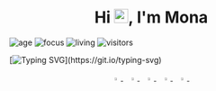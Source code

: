 <h1 align="center">Hi <img src="https://media.giphy.com/media/hvRJCLFzcasrR4ia7z/giphy.gif" width="25px">, I'm Mona </h1>
  
![age](https://img.shields.io/badge/age-33-blue)
![focus](https://img.shields.io/badge/focus-QC/QA-brightgreen)
![living](https://img.shields.io/badge/living-Egypt-3c9)
![visitors](https://komarev.com/ghpvc/?username=Mona-Superscientist&label=visitors)

[![Typing SVG](https://readme-typing-svg.herokuapp.com?color=%2311AEA0&center=true&lines=Hey%2C+It's+Mona;QC%2F+QA%2F+Test+Automation+Engineer;Nice+to+meet+you+...)](https://git.io/typing-svg)

<p align="center">
  <a href="https://www.linkedin.com/in/mona-m-abd-el-rahman/">
   <img src="https://img.icons8.com/color/48/000000/linkedin.png" width="3.5%"/>
    </a><span>&nbsp;</span>
  <a href="https://twitter.com/Mona101ma">
    <img src="https://img.icons8.com/color/48/000000/twitter.png" width="3.5%"/>
  </a><span>&nbsp;</span>
  <a href="mailto:mona.m.abdelrahman@gmail.com">
    <img src="https://img.icons8.com/fluent/48/000000/gmail.png" width="3.5%"/>
  </a><span>&nbsp;</span>
  <a href="https://github.com/Mona-Superscientist">
    <img src="https://img.icons8.com/fluent/48/000000/github.png" width="3.5%"/>
  </a><span>&nbsp;</span>
  <a href="https://stackoverflow.com/users/3442332/mona101ma">
    <img src="https://img.icons8.com/color/50/000000/stackoverflow.png" width="3.5%"/>  
  </a><span>&nbsp;</span>
</p>

